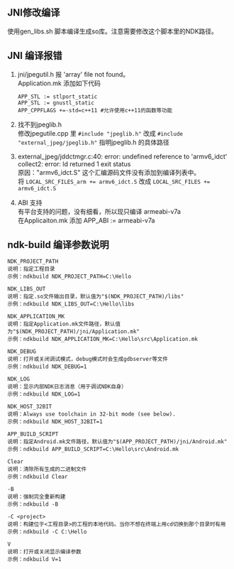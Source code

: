JNI修改编译
------
使用gen_libs.sh 脚本编译生成so库。注意需要修改这个脚本里的NDK路径。


JNI 编译报错
-----------  
1. jni/jpegutil.h 报 'array' file not found。  
    Application.mk 添加如下代码  
    ```
    APP_STL := stlport_static  
    APP_STL := gnustl_static  
    APP_CPPFLAGS +=-std=c++11 #允许使用c++11的函数等功能
    ```
2. 找不到jpeglib.h  
   修改jpegutile.cpp 里 `#include "jpeglib.h"` 改成 `#include "external_jpeg/jpeglib.h"` 指明jpeglib.h 的具体路径

2. external_jpeg/jddctmgr.c:40: error: undefined reference to 'armv6_idct' collect2: error: ld returned 1 exit status  
   原因："armv6_idct.S" 这个汇编源码文件没有添加到编译列表中。  
   将 `LOCAL_SRC_FILES_arm += armv6_idct.S` 改成 `LOCAL_SRC_FILES += armv6_idct.S`

3. ABI 支持  
  有平台支持的问题，没有细看，所以现只编译 armeabi-v7a   
  在Applicaiton.mk 添加 APP_ABI := armeabi-v7a


ndk-build 编译参数说明
--------------------
```
NDK_PROJECT_PATH
说明：指定工程目录
示例：ndkbuild NDK_PROJECT_PATH=C:\Hello

NDK_LIBS_OUT
说明：指定.so文件输出目录，默认值为"$(NDK_PROJECT_PATH)/libs"
示例：ndkbuild NDK_LIBS_OUT=C:\Hello\libs

NDK_APPLICATION_MK
说明：指定Application.mk文件路径，默认值为"$(NDK_PROJECT_PATH)/jni/Application.mk"
示例：ndkbuild NDK_APPLICATION_MK=C:\Hello\src\Application.mk

NDK_DEBUG
说明：打开或关闭调试模式，debug模式时会生成gdbserver等文件
示例：ndkbuild NDK_DEBUG=1

NDK_LOG
说明：显示内部NDK日志消息（用于调试NDK自身）
示例：ndkbuild NDK_LOG=1

NDK_HOST_32BIT
说明：Always use toolchain in 32-bit mode (see below).
示例：ndkbuild NDK_HOST_32BIT=1

APP_BUILD_SCRIPT
说明：指定Android.mk文件路径，默认值为"$(APP_PROJECT_PATH)/jni/Android.mk"
示例：ndkbuild APP_BUILD_SCRIPT=C:\Hello\src\Android.mk

Clear
说明：清除所有生成的二进制文件
示例：ndkbuild Clear

-B
说明：强制完全重新构建
示例：ndkbuild -B

-C <project>
说明：构建位于<工程目录>的工程的本地代码。当你不想在终端上用cd切换到那个目录时有用
示例：ndkbuild -C C:\Hello

V
说明：打开或关闭显示编译参数
示例：ndkbuild V=1
```
